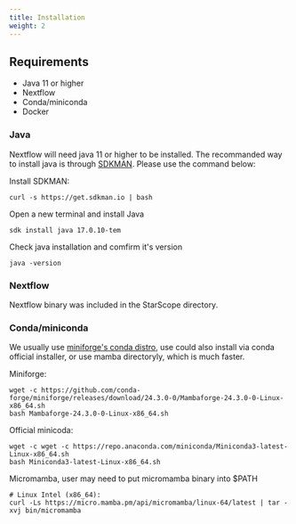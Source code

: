```yaml
---
title: Installation
weight: 2
---
```


## Requirements

- Java 11 or higher
- Nextflow
- Conda/miniconda
- Docker

### Java

Nextflow will need java 11 or higher to be installed. The recommanded way to install
java is through [SDKMAN](https://sdkman.io/). Please use the command below:

Install SDKMAN:

```
curl -s https://get.sdkman.io | bash
```

Open a new terminal and install Java

```
sdk install java 17.0.10-tem
```

Check java installation and comfirm it's version

```
java -version
```

### Nextflow

Nextflow binary was included in the StarScope directory.

### Conda/miniconda

We usually use [miniforge's conda distro](https://github.com/conda-forge/miniforge), use could
also install via conda official installer, or use mamba directoryly, which is much faster.

Miniforge:

```
wget -c https://github.com/conda-forge/miniforge/releases/download/24.3.0-0/Mambaforge-24.3.0-0-Linux-x86_64.sh
bash Mambaforge-24.3.0-0-Linux-x86_64.sh
```

Official minicoda:

```
wget -c wget -c https://repo.anaconda.com/miniconda/Miniconda3-latest-Linux-x86_64.sh
bash Miniconda3-latest-Linux-x86_64.sh
```

Micromamba, user may need to put micromamba binary into $PATH

```
# Linux Intel (x86_64):
curl -Ls https://micro.mamba.pm/api/micromamba/linux-64/latest | tar -xvj bin/micromamba
```

